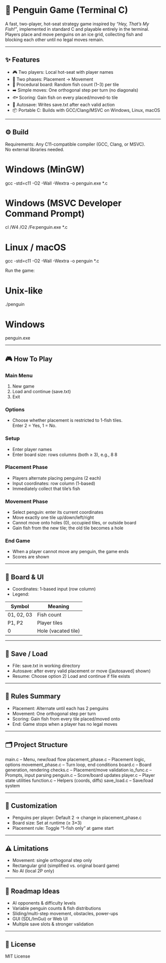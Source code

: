 # 🐧 Penguin Game (Terminal C)

A fast, two-player, hot-seat strategy game inspired by *“Hey, That’s My Fish!”*, implemented in standard C and playable entirely in the terminal. Players place and move penguins on an ice grid, collecting fish and blocking each other until no legal moves remain.

---

## ✨ Features
- 🎮 Two players: Local hot-seat with player names  
- 🔄 Two phases: Placement → Movement  
- 🎲 Procedural board: Random fish count (1–3) per tile  
- ➡️ Simple moves: One orthogonal step per turn (no diagonals)  
- 🐟 Scoring: Gain fish on every placed/moved-to tile  
- 💾 Autosave: Writes save.txt after each valid action  
- 📦 Portable C: Builds with GCC/Clang/MSVC on Windows, Linux, macOS  

---

## ⚙️ Build

Requirements: Any C11-compatible compiler (GCC, Clang, or MSVC).  
No external libraries needed.

# Windows (MinGW)
gcc -std=c11 -O2 -Wall -Wextra -o penguin.exe *.c

# Windows (MSVC Developer Command Prompt)
cl /W4 /O2 /Fe:penguin.exe *.c

# Linux / macOS
gcc -std=c11 -O2 -Wall -Wextra -o penguin *.c

Run the game:
# Unix-like
./penguin

# Windows
penguin.exe

---

## 🎮 How To Play

### Main Menu
1. New game  
2. Load and continue (save.txt)  
3. Exit  

### Options
- Choose whether placement is restricted to 1-fish tiles.  
  Enter 2 = Yes, 1 = No.  

### Setup
- Enter player names  
- Enter board size: rows columns (both ≥ 3), e.g., 8 8  

### Placement Phase
- Players alternate placing penguins (2 each)  
- Input coordinates: row column (1-based)  
- Immediately collect that tile’s fish  

### Movement Phase
- Select penguin: enter its current coordinates  
- Move exactly one tile up/down/left/right  
- Cannot move onto holes (0), occupied tiles, or outside board  
- Gain fish from the new tile; the old tile becomes a hole  

### End Game
- When a player cannot move any penguin, the game ends  
- Scores are shown  

---

## 🧊 Board & UI

- Coordinates: 1-based input (row column)  
- Legend:  

| Symbol | Meaning |
|--------|---------|
| 01, 02, 03 | Fish count |
| P1, P2 | Player tiles |
| 0 | Hole (vacated tile) |

---

## 💾 Save / Load
- File: save.txt in working directory  
- Autosave: after every valid placement or move ([autosaved] shown)  
- Resume: Choose option 2) Load and continue if file exists  

---

## 📜 Rules Summary
- Placement: Alternate until each has 2 penguins  
- Movement: One orthogonal step per turn  
- Scoring: Gain fish from every tile placed/moved onto  
- End: Game stops when a player has no legal moves  

---

## 🗂 Project Structure
main.c              – Menu, new/load flow
placement_phase.c   – Placement logic, options
movement_phase.c    – Turn loop, end conditions
board.c             – Board generation, rendering
checks.c            – Placement/move validation
io_func.c           – Prompts, input parsing
penguin.c           – Score/board updates
player.c            – Player state utilities
function.c          – Helpers (coords, diffs)
save_load.c         – Save/load system

---

## 🔧 Customization
- Penguins per player: Default 2 → change in placement_phase.c  
- Board size: Set at runtime (≥ 3×3)  
- Placement rule: Toggle “1-fish only” at game start  

---

## ⚠️ Limitations
- Movement: single orthogonal step only  
- Rectangular grid (simplified vs. original board game)  
- No AI (local 2P only)  

---

## 🚀 Roadmap Ideas
- AI opponents & difficulty levels  
- Variable penguin counts & fish distributions  
- Sliding/multi-step movement, obstacles, power-ups  
- GUI (SDL/ImGui) or Web UI  
- Multiple save slots & stronger validation  

---

## 📄 License
MIT License

